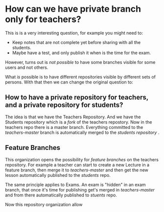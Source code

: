 # How can we have private branch only for teachers?

This is is a very interesting question, for example you might need to:

- Keep notes that are not complete yet before sharing with all the students.
- Maybe have a test, and only publish it when is the time for the exam.

However, turns out is *not possible* to have some branches visible for some users and not others.


What *is* possible is to have different repositories visible by different sets of persons.
With that then we can change the original question to:

## How to have a private repository for teachers, and a private repository for students?

The idea is that we have the Teachers Repository.
And we have the Students repository which is a *fork* of the teachers repostory.
Now in the teachers repo there is a master branch.
Everything committed to the *teachers-master* branch  is automatically merged to the *students* _repository_  .
  <script src="https://cdn.jsdelivr.net/npm/@gitgraph/js"></script>
  <!-- DOM element in which we'll mount our graph -->
  <div id="graph-container"></div>

  <!-- Use the `GitgraphJS` global variable to create your graph -->
  <script>

// Get the graph container HTML element.
const graphContainer = document.getElementById("graph-container");

// Instantiate the graph.
const gitgraph = GitgraphJS.createGitgraph(graphContainer);

const teacher = gitgraph.branch("teacher-master");
teacher.commit("Create new instance");
teacher.commit("Add lectures in PDF");

const dev = teacher.branch("teacher-New-Exercise");
const exam = teacher.branch("teacher-New-Exam");

const student = gitgraph.branch({
  name: "student-master",
  style: {
    template: "metro"
  }
});
teacher.merge(student, "publish for students");

teacher.commit("Add Exercices");
teacher.merge(student, "publish for students");

teacher.commit("Add latex");
teacher.merge(student, "publish for students");



dev.commit("Create a new exercise");
dev.commit("add tests and experiment");
dev.commit("we can try many different things")
dev.merge(teacher, "when ready merge to teacher-master")

teacher.commit("Since it's in master it gets published automatically");
teacher.merge(student, "publish for students");


  </script>

## Feature Branches

This organization opens the possibility for *feature branches* on the teachers repository.
For example a teacher can start to create a new Lecture in a feature branch,
then merge it to *teachers-master* and then get the new lesson automatically published to the *students* repo.

The same principle applies to Exams.
An exam is "hidden" in an exam branch,
that once it's time for publishing get's merged in *teachers-master* and from there automatically published to *stuents* repo.



Now this repository organization allow
